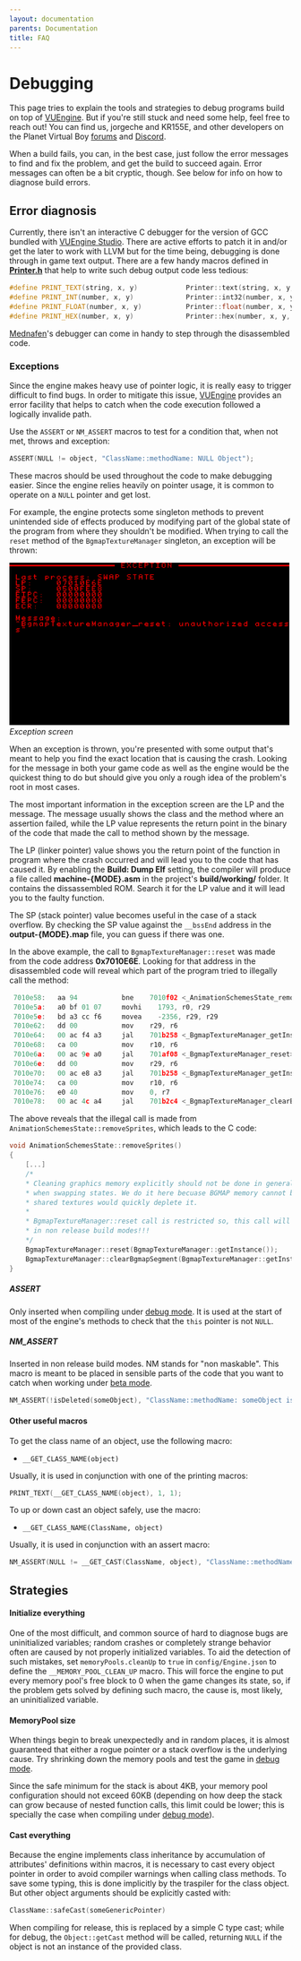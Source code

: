 ```yaml
---
layout: documentation
parents: Documentation
title: FAQ
---
```


# Debugging

This page tries to explain the tools and strategies to debug programs build on top of [VUEngine](https://github.com/VUEngine/VUEngine-Core). But if you're still stuck and need some help, feel free to reach out! You can find us, jorgeche and KR155E, and other developers on the Planet Virtual Boy [forums](https://www.virtual-boy.com/forums/) and [Discord](https://www.virtual-boy.com/discord/).

When a build fails, you can, in the best case, just follow the error messages to find and fix the problem, and get the build to succeed again. Error messages can often be a bit cryptic, though. See below for info on how to diagnose build errors.

## Error diagnosis

Currently, there isn't an interactive C debugger for the version of GCC bundled with [VUEngine Studio](https://www.vuengine.dev/). There are active efforts to patch it in and/or get the later to work with LLVM but for the time being, debugging is done through in game text output. There are a few handy macros defined in [**Printer.h**](https://github.com/VUEngine/VUEngine-Core/blob/master/source/Entity/Printer/Printer.h) that help to write such debug output code less tedious:

```cpp
#define PRINT_TEXT(string, x, y)            Printer::text(string, x, y, NULL)
#define PRINT_INT(number, x, y)             Printer::int32(number, x, y, NULL)
#define PRINT_FLOAT(number, x, y)           Printer::float(number, x, y, 2, NULL)
#define PRINT_HEX(number, x, y)             Printer::hex(number, x, y, 8, NULL)
```

[Mednafen](https://mednafen.github.io/)'s debugger can come in handy to step through the disassembled code.

### Exceptions

Since the engine makes heavy use of pointer logic, it is really easy to trigger difficult to find bugs. In order to mitigate this issue, [VUEngine](https://github.com/VUEngine/VUEngine-Core) provides an error facility that helps to catch when the code execution followed a logically invalide path.

Use the `ASSERT` or `NM_ASSERT` macros to test for a condition that, when not met, throws and exception:

```cpp
ASSERT(NULL != object, "ClassName::methodName: NULL Object");
```

These macros should be used throughout the code to make debugging easier. Since the engine relies heavily on pointer usage, it is common to operate on a `NULL` pointer and get lost.

For example, the engine protects some singleton methods to prevent unintended side of effects produced by modifying part of the global state of the program from where they shouldn't be modified. When trying to call the `reset` method of the `BgmapTextureManager` singleton, an exception will be thrown:

<a href="/documentation/images/faq/exception.png" data-toggle="lightbox" data-gallery="gallery" data-caption="Illegal method access"><img src="/documentation/images/faq/exception.png" width="500" /></a><br/>
_Exception screen_

When an exception is thrown, you're presented with some output that's meant to help you find the exact location that is causing the crash. Looking for the message in both your game code as well as the engine would be the quickest thing to do but should give you only a rough idea of the problem's root in most cases.

The most important information in the exception screen are the LP and the message. The message usually shows the class and the method where an assertion failed, while the LP value represents the return point in the binary of the code that made the call to method shown by the message.

The LP (linker pointer) value shows you the return point of the function in program where the crash occurred and will lead you to the code that has caused it. By enabling the **Build: Dump Elf** setting, the compiler will produce a file called **machine-{MODE}.asm** in the project's **build/working/** folder. It contains the dissassembled ROM. Search it for the LP value and it will lead you to the faulty function.

The SP (stack pointer) value becomes useful in the case of a stack overflow. By checking the SP value against the `__bssEnd` address in the **output-{MODE}.map** file, you can guess if there was one.

In the above example, the call to `BgmapTextureManager::reset` was made from the code address **0x7010E6E**. Looking for that address in the disassembled code will reveal which part of the program tried to illegally call the method:

```cpp
 7010e58:   aa 94           bne    7010f02 <_AnimationSchemesState_removeSprites+0xea>
 7010e5a:   a0 bf 01 07     movhi    1793, r0, r29
 7010e5e:   bd a3 cc f6     movea    -2356, r29, r29
 7010e62:   dd 00           mov    r29, r6
 7010e64:   00 ac f4 a3     jal    701b258 <_BgmapTextureManager_getInstance>
 7010e68:   ca 00           mov    r10, r6
 7010e6a:   00 ac 9e a0     jal    701af08 <_BgmapTextureManager_reset>
 7010e6e:   dd 00           mov    r29, r6
 7010e70:   00 ac e8 a3     jal    701b258 <_BgmapTextureManager_getInstance>
 7010e74:   ca 00           mov    r10, r6
 7010e76:   e0 40           mov    0, r7
 7010e78:   00 ac 4c a4     jal    701b2c4 <_BgmapTextureManager_clearBgmapSegment>
```

The above reveals that the illegal call is made from `AnimationSchemesState::removeSprites`, which leads to the C code:

```cpp
void AnimationSchemesState::removeSprites()
{
    [...]
    /*
    * Cleaning graphics memory explicitly should not be done in general, the engine takes care of that
    * when swapping states. We do it here becuase BGMAP memory cannot be defragmented and loading non
    * shared textures would quickly deplete it.
    *
    * BgmapTextureManager::reset call is restricted so, this call will trigger an exception
    * in non release build modes!!!
    */
    BgmapTextureManager::reset(BgmapTextureManager::getInstance());
    BgmapTextureManager::clearBgmapSegment(BgmapTextureManager::getInstance(), 0);
}
```

##### ASSERT

Only inserted when compiling under [debug mode](/documentation/basics/building/#debug). It is used at the start of most of the engine's methods to check that the `this` pointer is not `NULL`.

##### NM_ASSERT

Inserted in non release build modes. NM stands for "non maskable". This macro is meant to be placed in sensible parts of the code that you want to catch when working under [beta mode](/documentation/basics/building/#beta).

```cpp
NM_ASSERT(!isDeleted(someObject), "ClassName::methodName: someObject is invalid");
```

#### Other useful macros

To get the class name of an object, use the following macro:

- `__GET_CLASS_NAME(object)`

Usually, it is used in conjunction with one of the printing macros:

```cpp
PRINT_TEXT(__GET_CLASS_NAME(object), 1, 1);
```

To up or down cast an object safely, use the macro:

- `__GET_CLASS_NAME(ClassName, object)`

Usually, it is used in conjunction with an assert macro:

```cpp
NM_ASSERT(NULL != __GET_CAST(ClassName, object), "ClassName::methodName: object is not a ClassName");
```

## Strategies

#### Initialize everything

One of the most difficult, and common source of hard to diagnose bugs are uninitialized variables; random crashes or completely strange behavior often are caused by not properly initialized variables. To aid the detection of such mistakes, set `memoryPools.cleanUp` to `true` in `config/Engine.json` to define the `__MEMORY_POOL_CLEAN_UP` macro. This will force the engine to put every memory pool's free block to 0 when the game changes its state, so, if the problem gets solved by defining such macro, the cause is, most likely, an uninitialized variable.

#### MemoryPool size

When things begin to break unexpectedly and in random places, it is almost guaranteed that either a rogue pointer or a stack overflow is the underlying cause. Try shrinking down the memory pools and test the game in [debug mode](/documentation/basics/building/#debug).

Since the safe minimum for the stack is about 4KB, your memory pool configuration should not exceed 60KB (depending on how deep the stack can grow because of nested function calls, this limit could be lower; this is specially the case when compiling under [debug mode](/documentation/basics/building/#debug)).

#### Cast everything

Because the engine implements class inheritance by accumulation of attributes' definitions within macros, it is necessary to cast every object pointer in order to avoid compiler warnings when calling class methods. To save some typing, this is done implicitly by the traspiler for the class object. But other object arguments should be explicitly casted with:

```cpp
ClassName::safeCast(someGenericPointer)
```

When compiling for release, this is replaced by a simple C type cast; while for debug, the `Object::getCast` method will be called, returning `NULL` if the object is not an instance of the provided class.
